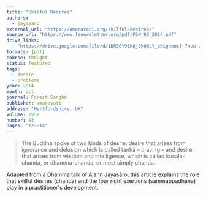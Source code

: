 ```yaml
---
title: "Skilful Desires"
authors:
  - jayasaro
external_url: "https://amaravati.org/skilful-desires/"
source_url: "https://www.fsnewsletter.org/pdf/FSN_93_2014.pdf"
drive_links:
  - "https://drive.google.com/file/d/1DR3GY91K8j3k00LY_eXighencf-7neu-/view?usp=sharing"
formats: [pdf]
course: thought
status: featured
tags:
  - desire
  - problems
year: 2014
month: oct
journal: Forest Sangha
publisher: amaravati 
address: "Hertfordshire, UK"
volume: 2557
number: 93
pages: "12--14"
---
```


> The Buddha spoke of two kinds of desire: desire that arises from ignorance and delusion which is called taṇhā – craving – and desire that arises from wisdom and intelligence, which is called kusala-chanda, or dhamma-chanda, or most simply chanda.

Adapted from a Dhamma talk of Ajahn Jayasāro, this article explains the role that skilful desires (chanda) and the four right exertions (sammappadhāna) play in a practitioner's development.
